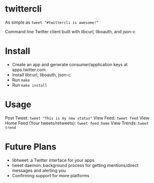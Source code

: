 twittercli
==========
As simple as `tweet "#twittercli is awesome!"`

Command line Twitter client built with libcurl, liboauth, and json-c


Install
==========
- Create an app and generate consumer/application keys at apps.twitter.com
- Install libcurl, liboauth, json-c
- Run `make`
- Run `make install`


Usage
==========
Post Tweet: `tweet "This is my new status"`
View Feed: `tweet feed`
View Home Feed (Your tweets/retweets): `tweet feed home`
View Trends: `tweet trend`


Future Plans
==========
- libtweet: a Twitter interface for your apps
- tweet daemon: background process for getting mentions/direct messages and alerting you
- Confirming support for more platforms